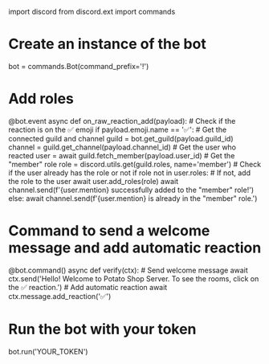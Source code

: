 import discord
from discord.ext import commands

# Create an instance of the bot
bot = commands.Bot(command_prefix='!')

# Add roles
@bot.event
async def on_raw_reaction_add(payload):
    # Check if the reaction is on the ✅ emoji
    if payload.emoji.name == '✅':
        # Get the connected guild and channel
        guild = bot.get_guild(payload.guild_id)
        channel = guild.get_channel(payload.channel_id)
        # Get the user who reacted
        user = await guild.fetch_member(payload.user_id)
        # Get the "member" role
        role = discord.utils.get(guild.roles, name='member')
        # Check if the user already has the role or not
        if role not in user.roles:
            # If not, add the role to the user
            await user.add_roles(role)
            await channel.send(f'{user.mention} successfully added to the "member" role!')
        else:
            await channel.send(f'{user.mention} is already in the "member" role.')

# Command to send a welcome message and add automatic reaction
@bot.command()
async def verify(ctx):
    # Send welcome message
    await ctx.send('Hello! Welcome to Potato Shop Server. To see the rooms, click on the ✅ reaction.')
    # Add automatic reaction
    await ctx.message.add_reaction('✅')

# Run the bot with your token
bot.run('YOUR_TOKEN')
